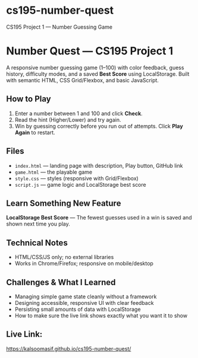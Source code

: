 # cs195-number-quest
CS195 Project 1 — Number Guessing Game

# Number Quest — CS195 Project 1


A responsive number guessing game (1–100) with color feedback, guess history, difficulty modes, and a saved **Best Score** using LocalStorage. Built with semantic HTML, CSS Grid/Flexbox, and basic JavaScript.


## How to Play
1. Enter a number between 1 and 100 and click **Check**.
2. Read the hint (Higher/Lower) and try again.
3. Win by guessing correctly before you run out of attempts. Click **Play Again** to restart.


## Files
- `index.html` — landing page with description, Play button, GitHub link
- `game.html` — the playable game
- `style.css` — styles (responsive with Grid/Flexbox)
- `script.js` — game logic and LocalStorage best score


## Learn Something New Feature
**LocalStorage Best Score** — The fewest guesses used in a win is saved and shown next time you play.


## Technical Notes
- HTML/CSS/JS only; no external libraries
- Works in Chrome/Firefox; responsive on mobile/desktop


## Challenges & What I Learned
- Managing simple game state cleanly without a framework
- Designing accessible, responsive UI with clear feedback
- Persisting small amounts of data with LocalStorage
- How to make sure the live link shows exactly what you want it to show

## Live Link:
https://kalsoomasif.github.io/cs195-number-quest/